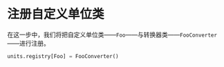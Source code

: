 # 注册自定义单位类

在这一步中，我们将把自定义单位类——`Foo`——与转换器类——`FooConverter`——进行注册。

```python
units.registry[Foo] = FooConverter()
```
